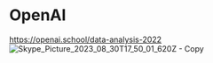 # OpenAI
https://openai.school/data-analysis-2022
![Skype_Picture_2023_08_30T17_50_01_620Z - Copy](https://github.com/moujanmrj/OpenAI/assets/58330491/40a36e99-1100-44d2-b3ce-255c5946169c)

